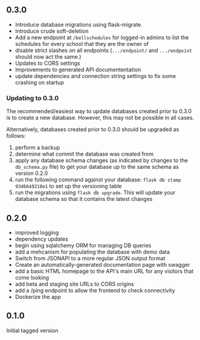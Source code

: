
## 0.3.0
- Introduce database migrations using flask-migrate.
- Introduce crude soft-deletion
- Add a new endpoint at `/bellschedules` for logged-in admins to list the schedules for every school that they are the owner of
- disable strict slashes on all endpoints (`.../endpoint/` and `.../endpoint` should now act the same.)
- Updates to CORS settings
- Improvements to generated API documententation
- update dependencies and connection string settings to fix some crashing on startup


### Updating to 0.3.0
The recommended/easiest way to update databases created prior to 0.3.0 is to create a new database. However, this may not be possible in all cases.

Alternatively, databases created prior to 0.3.0 should be upgraded as follows:
1. perform a backup
2. determine what commit the database was created from
3. apply any database schema changes (as indicated by changes to the `db_schema.py` file) to get your database up to the same schema as version 0.2.0
4. run the following command against your database: `flask db stamp 93d6649210e1` to set up the versioning table
5. run the migrations using `flask db upgrade`. This will update your database schema so that it contains the latest changes

## 0.2.0
- improved logging
- dependency updates
- begin using sqlalchemy ORM for managing DB queries
- add a mehcanism for populating the database with demo data
- Switch from JSONAPI to a more regular JSON output format
- Create an automatically-generated documentation page with swagger
- add a basic HTML homepage to the API's main URL for any visitors that come looking
- add beta and staging site URLs to CORS origins
- add a /ping endpoint to allow the frontend to check connectivity
- Dockerize the app
## 0.1.0
Initial tagged version
